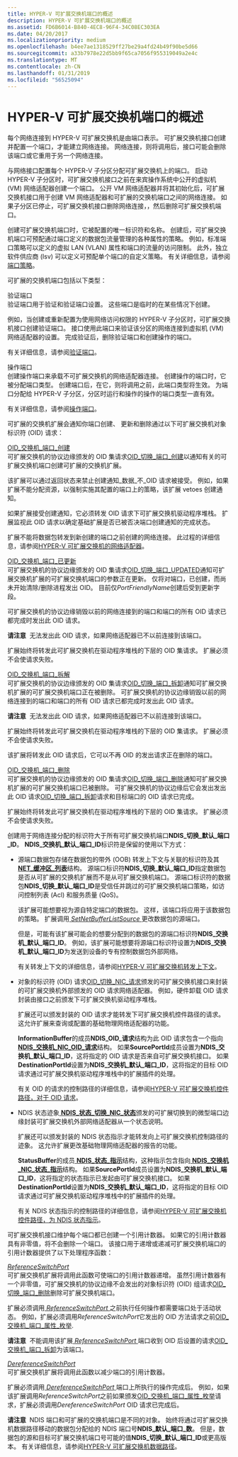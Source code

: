 ```yaml
---
title: HYPER-V 可扩展交换机端口的概述
description: HYPER-V 可扩展交换机端口的概述
ms.assetid: FD6B6014-B840-4EC8-96F4-34C08EC303EA
ms.date: 04/20/2017
ms.localizationpriority: medium
ms.openlocfilehash: b4ee7ae1318529ff27be29a4fd24b49f90be5d66
ms.sourcegitcommit: a33b7978e22d5bb9f65ca7056f955319049a2e4c
ms.translationtype: MT
ms.contentlocale: zh-CN
ms.lasthandoff: 01/31/2019
ms.locfileid: "56525094"
---
```

# <a name="overview-of-hyper-v-extensible-switch-ports"></a>HYPER-V 可扩展交换机端口的概述


每个网络连接到 HYPER-V 可扩展交换机是由端口表示。 可扩展交换机接口创建并配置一个端口，才能建立网络连接。 网络连接，则将调用后，接口可能会删除该端口或它重用于另一个网络连接。

与网络接口配置每个 HYPER-V 子分区分配可扩展交换机上的端口。 启动 HYPER-V 子分区时，可扩展交换机接口之前在来宾操作系统中公开的虚拟机 (VM) 网络适配器创建一个端口。 公开 VM 网络适配器并将其初始化后，可扩展交换机接口用于创建 VM 网络适配器和可扩展的交换机端口之间的网络连接。 如果子分区已停止，可扩展交换机接口删除网络连接，，然后删除可扩展交换机端口。

创建可扩展交换机端口时，它被配置的唯一标识符和名称。 创建后，可扩展交换机端口可预配通过端口定义的数据包流量管理的各种属性的策略。 例如，标准端口策略可以定义的虚拟 LAN (VLAN) 属性和端口的流量的访问限制。 此外，独立软件供应商 (Isv) 可以定义可预配单个端口的自定义策略。 有关详细信息，请参阅[端口策略](port-policies.md)。

可扩展的交换机端口包括以下类型：

<a href="" id="validation-ports"></a>验证端口  
验证端口用于验证和验证端口设置。 这些端口是临时的在某些情况下创建。

例如，当创建或重新配置为使用网络访问权限的 HYPER-V 子分区时，可扩展交换机接口创建验证端口。 接口使用此端口来验证该分区的网络连接到虚拟机 (VM) 网络适配器的设置。 完成验证后，删除验证端口和创建操作的端口。

有关详细信息，请参阅[验证端口](validation-ports.md)。

<a href="" id="operational-ports"></a>操作端口  
创建操作端口来承载不可扩展交换机的网络适配器连接。 创建操作的端口时，它被分配端口类型。 创建端口后，在它，则将调用之前，此端口类型将生效。 为端口分配给 HYPER-V 子分区，分区时运行和操作的操作的端口类型一直有效。

有关详细信息，请参阅[操作端口](operational-ports.md)。

可扩展的交换机扩展会通知你端口创建、 更新和删除通过以下可扩展交换机对象标识符 (OID) 请求：

<a href="" id="oid-switch-port-create"></a>[OID\_交换机\_端口\_创建](https://msdn.microsoft.com/library/windows/hardware/hh598272)  
可扩展交换机的协议边缘颁发的 OID 集请求[OID\_切换\_端口\_创建](https://msdn.microsoft.com/library/windows/hardware/hh598272)以通知有关的可扩展交换机端口创建可扩展的交换机扩展。

该扩展可以通过返回状态来禁止创建通知\_数据\_不\_OID 请求被接受。 例如，如果扩展不能分配资源，以强制实施其配置的端口上的策略，该扩展 vetoes 创建通知。

如果扩展接受创建通知，它必须转发 OID 请求下可扩展交换机驱动程序堆栈。 扩展监视此 OID 请求以确定基础扩展是否已被否决端口创建通知的完成状态。

扩展不能将数据包转发到新创建的端口之前创建的网络连接。 此过程的详细信息，请参阅[HYPER-V 可扩展交换机的网络适配器](hyper-v-extensible-switch-network-adapters.md)。

<a href="" id="oid-switch-port-updated"></a>[OID\_交换机\_端口\_已更新](https://msdn.microsoft.com/library/windows/hardware/hh846217)  
可扩展交换机的协议边缘颁发的 OID 集请求[OID\_切换\_端口\_UPDATED](https://msdn.microsoft.com/library/windows/hardware/hh846217)通知可扩展交换机扩展的可扩展交换机端口的参数正在更新。 仅将对端口，已创建，而尚未开始清除/删除进程发出 OID。 目前仅*PortFriendlyName*创建后受到更新字段。

可扩展交换机的协议边缘销毁以前的网络连接到的端口和端口的所有 OID 请求已都完成时发出此 OID 请求。

**请注意**  无法发出此 OID 请求，如果网络适配器已不以前连接到该端口。

 

扩展始终将转发此可扩展交换机在驱动程序堆栈的下层的 OID 集请求。 扩展必须不会使请求失败。

<a href="" id="oid-switch-port-teardown"></a>[OID\_交换机\_端口\_拆解](https://msdn.microsoft.com/library/windows/hardware/hh598279)  
可扩展交换机的协议边缘颁发的 OID 集请求[OID\_切换\_端口\_拆卸](https://msdn.microsoft.com/library/windows/hardware/hh598279)通知可扩展交换机扩展的可扩展交换机端口正在被删除。 可扩展交换机的协议边缘销毁以前的网络连接到的端口和端口的所有 OID 请求已都完成时发出此 OID 请求。

**请注意**  无法发出此 OID 请求，如果网络适配器已不以前连接到该端口。

 

扩展始终将转发此可扩展交换机在驱动程序堆栈的下层的 OID 集请求。 扩展必须不会使请求失败。

该扩展将转发此 OID 请求后，它可以不再 OID 的发出请求正在删除的端口。

<a href="" id="oid-switch-port-delete"></a>[OID\_交换机\_端口\_删除](https://msdn.microsoft.com/library/windows/hardware/hh598273)  
可扩展交换机的协议边缘颁发的 OID 集请求[OID\_切换\_端口\_删除](https://msdn.microsoft.com/library/windows/hardware/hh598273)通知可扩展交换机扩展的可扩展交换机端口已被删除。 可扩展交换机的协议边缘后它会发出发出此 OID 请求[OID\_切换\_端口\_拆卸](https://msdn.microsoft.com/library/windows/hardware/hh598279)请求和目标端口的 OID 请求已完成。

扩展始终将转发此可扩展交换机在驱动程序堆栈的下层的 OID 集请求。 扩展必须不会使请求失败。

创建用于网络连接分配的标识符大于所有可扩展交换机端口**NDIS\_切换\_默认\_端口\_ID**。 **NDIS\_交换机\_默认\_端口\_ID**标识符是保留的使用以下方式：

-   源端口数据包存储在数据包的带外 (OOB) 转发上下文与关联的标识符及其[ **NET\_缓冲区\_列表**](https://msdn.microsoft.com/library/windows/hardware/ff568388)结构。 源端口标识符**NDIS\_切换\_默认\_端口\_ID**指定数据包是否从可扩展的交换机扩展而不是从可扩展交换机端口。 源端口标识符的数据包**NDIS\_切换\_默认\_端口\_ID**是受信任并跳过的可扩展交换机端口策略，如访问控制列表 (Acl) 和服务质量 (QoS)。

    该扩展可能想要视为源自特定端口的数据包。 这样，该端口将应用于该数据包的策略。 扩展调用[ *SetNetBufferListSource* ](https://msdn.microsoft.com/library/windows/hardware/hh598300)更改数据包的源端口。

    但是，可能有该扩展可能会的想要分配到的数据包的源端口标识符**NDIS\_交换机\_默认\_端口\_ID**。 例如，该扩展可能想要将源端口标识符设置为**NDIS\_交换机\_默认\_端口\_ID**为发送到设备的专有控制数据包外部网络。

    有关转发上下文的详细信息，请参阅[HYPER-V 可扩展交换机转发上下文](hyper-v-extensible-switch-forwarding-context.md)。

-   对象的标识符 (OID) 请求[OID\_切换\_NIC\_请求](https://msdn.microsoft.com/library/windows/hardware/hh598266)颁发的可扩展交换机接口来封装的可扩展交换机外部颁发的 OID 请求网络适配器。 例如，硬件卸载 OID 请求封装由接口之前颁发下可扩展交换机驱动程序堆栈。

    扩展还可以颁发封装的 OID 请求才能转发下可扩展交换机控件路径的请求。 这允许扩展来查询或配置的基础物理网络适配器的功能。

    **InformationBuffer**的成员**NDIS\_OID\_请求**结构为此 OID 请求包含一个指向[ **NDIS\_交换机\_NIC\_OID\_请求**](https://msdn.microsoft.com/library/windows/hardware/hh598214)结构。 如果**SourcePortId**成员设置为**NDIS\_交换机\_默认\_端口\_ID**，这将指定的 OID 请求是否来自可扩展交换机接口。 如果**DestinationPortId**设置为**NDIS\_交换机\_默认\_端口\_ID**，这将指定的目标 OID 请求通过可扩展交换机驱动程序堆栈中的扩展插件的处理。

    有关 OID 的请求的控制路径的详细信息，请参阅[HYPER-V 可扩展交换机控件路径，对于 OID 请求](hyper-v-extensible-switch-control-path-for-oid-requests.md)。

-   NDIS 状态迹象[ **NDIS\_状态\_切换\_NIC\_状态**](https://msdn.microsoft.com/library/windows/hardware/hh598205)颁发的可扩展切换到的微型端口边缘封装可扩展交换机外部网络适配器从一个状态说明。

    扩展还可以颁发封装的 NDIS 状态指示才能转发向上可扩展交换机控制路径的迹象。 这允许扩展更改基础物理网络适配器的报告的功能。

    **StatusBuffer**的成员[ **NDIS\_状态\_指示**](https://msdn.microsoft.com/library/windows/hardware/ff567373)结构，这种指示包含指向[ **NDIS\_交换机\_NIC\_状态\_指示**](https://msdn.microsoft.com/library/windows/hardware/hh598217)结构。 如果**SourcePortId**成员设置为**NDIS\_交换机\_默认\_端口\_ID**，这将指定的状态指示已发起由可扩展交换机接口。 如果**DestinationPortId**设置为**NDIS\_交换机\_默认\_端口\_ID**，这将指定的目标 OID 请求通过可扩展交换机驱动程序堆栈中的扩展插件的处理。

    有关 NDIS 状态指示的控制路径的详细信息，请参阅[HYPER-V 可扩展交换机控件路径，为 NDIS 状态指示](hyper-v-extensible-switch-control-path-for-ndis-status-indications.md)。

可扩展交换机接口维护每个端口都已创建一个引用计数器。 如果它的引用计数器具有非零值，将不会删除一个端口。 该接口用于递增或递减可扩展交换机端口的引用计数器提供了以下处理程序函数：

<a href="" id="referenceswitchport"></a>[*ReferenceSwitchPort*](https://msdn.microsoft.com/library/windows/hardware/hh598295)  
可扩展交换机扩展将调用此函数可使端口的引用计数器递增。 虽然引用计数器有一个非零值，可扩展交换机的协议边缘不会发出的对象标识符 (OID) 组请求[OID\_切换\_端口\_删除](https://msdn.microsoft.com/library/windows/hardware/hh598273)删除可扩展交换机端口。

扩展必须调用[ *ReferenceSwitchPort* ](https://msdn.microsoft.com/library/windows/hardware/hh598295)之前执行任何操作都需要端口处于活动状态。 例如，扩展必须调用*ReferenceSwitchPort*它发出的 OID 方法请求之前[OID\_交换机\_端口\_属性\_枚举](https://msdn.microsoft.com/library/windows/hardware/hh598277).

**请注意**  不能调用该扩展[ *ReferenceSwitchPort* ](https://msdn.microsoft.com/library/windows/hardware/hh598295)端口收到 OID 后设置的请求[OID\_交换机\_端口\_拆卸](https://msdn.microsoft.com/library/windows/hardware/hh598279)为该端口。

 

<a href="" id="dereferenceswitchport"></a>[*DereferenceSwitchPort*](https://msdn.microsoft.com/library/windows/hardware/hh598295)  
可扩展交换机扩展将调用此函数以减少端口的引用计数器。

扩展必须调用[ *DereferenceSwitchPort* ](https://msdn.microsoft.com/library/windows/hardware/hh598295)端口上所执行的操作完成后。 例如，如果该扩展调用*ReferenceSwitchPort*之前如果颁发[OID\_交换机\_端口\_属性\_枚举](https://msdn.microsoft.com/library/windows/hardware/hh598277)请求，扩展必须调用*DereferenceSwitchPort* OID 请求已完成后。

**请注意**  NDIS 端口和可扩展的交换机端口是不同的对象。 始终将通过可扩展交换机数据路径移动的数据包分配给的 NDIS 端口号**NDIS\_默认\_端口\_数**。 但是，数据包的源和目标可扩展交换机端口号可能的值**NDIS\_切换\_默认\_端口\_ID**或更高版本。 有关详细信息，请参阅[HYPER-V 可扩展交换机数据路径](hyper-v-extensible-switch-data-path.md)。

 

 

 





